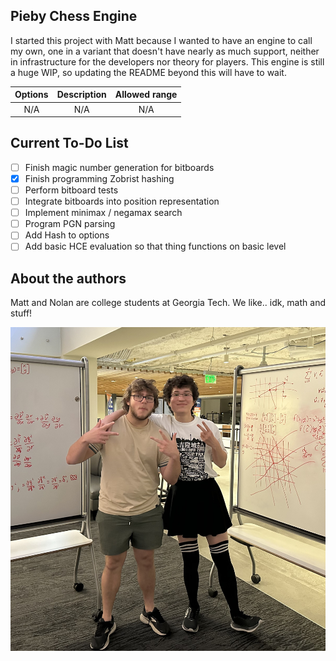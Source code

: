 ## Pieby Chess Engine

I started this project with Matt because I wanted to have an engine to call my own, one in a variant that doesn't have nearly as much support, neither in infrastructure for the developers nor theory for players. This engine is still a huge WIP, so updating the README beyond this will have to wait.

| Options     | Description | Allowed range |
|    :---:    |    :----:   |     :---:     |
|     N/A     |     N/A     |      N/A      |

## Current To-Do List

- [ ] Finish magic number generation for bitboards
- [X] Finish programming Zobrist hashing
- [ ] Perform bitboard tests
- [ ] Integrate bitboards into position representation
- [ ] Implement minimax / negamax search
- [ ] Program PGN parsing
- [ ] Add Hash to options
- [ ] Add basic HCE evaluation so that thing functions on basic level

## About the authors

Matt and Nolan are college students at Georgia Tech. We like.. idk, math and stuff!

![Image of authors](./authors.jpeg)

